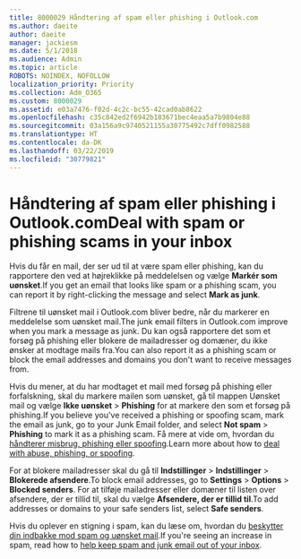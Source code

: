 ```yaml
---
title: 8000029 Håndtering af spam eller phishing i Outlook.com
ms.author: daeite
author: daeite
manager: jackiesm
ms.date: 5/1/2018
ms.audience: Admin
ms.topic: article
ROBOTS: NOINDEX, NOFOLLOW
localization_priority: Priority
ms.collection: Adm_O365
ms.custom: 8000029
ms.assetid: e03a7476-f02d-4c2c-bc55-42cad0ab8622
ms.openlocfilehash: c35c842ed2f6942b183671bec4eaa5a7b9804e88
ms.sourcegitcommit: 03a156a9c9740521155a30775492c7dff0982588
ms.translationtype: HT
ms.contentlocale: da-DK
ms.lasthandoff: 03/22/2019
ms.locfileid: "30779821"
---
```

# <a name="deal-with-spam-or-phishing-scams-in-your-inbox"></a><span data-ttu-id="37400-102">Håndtering af spam eller phishing i Outlook.com</span><span class="sxs-lookup"><span data-stu-id="37400-102">Deal with spam or phishing scams in your inbox</span></span>

<span data-ttu-id="37400-103">Hvis du får en mail, der ser ud til at være spam eller phishing, kan du rapportere den ved at højreklikke på meddelelsen og vælge **Markér som uønsket**.</span><span class="sxs-lookup"><span data-stu-id="37400-103">If you get an email that looks like spam or a phishing scam, you can report it by right-clicking the message and select **Mark as junk**.</span></span> 
  
<span data-ttu-id="37400-104">Filtrene til uønsket mail i Outlook.com bliver bedre, når du markerer en meddelelse som uønsket mail.</span><span class="sxs-lookup"><span data-stu-id="37400-104">The junk email filters in Outlook.com improve when you mark a message as junk.</span></span> <span data-ttu-id="37400-105">Du kan også rapportere det som et forsøg på phishing eller blokere de mailadresser og domæner, du ikke ønsker at modtage mails fra.</span><span class="sxs-lookup"><span data-stu-id="37400-105">You can also report it as a phishing scam or block the email addresses and domains you don't want to receive messages from.</span></span>
  
<span data-ttu-id="37400-106">Hvis du mener, at du har modtaget et mail med forsøg på phishing eller forfalskning, skal du markere mailen som uønsket, gå til mappen Uønsket mail og vælge **Ikke uønsket** \> **Phishing** for at markere den som et forsøg på phishing.</span><span class="sxs-lookup"><span data-stu-id="37400-106">If you believe you've received a phishing or spoofing scam, mark the email as junk, go to your Junk Email folder, and select **Not spam** \> **Phishing** to mark it as a phishing scam.</span></span> <span data-ttu-id="37400-107">Få mere at vide om, hvordan du [håndterer misbrug, phishing eller spoofing](https://go.microsoft.com/fwlink/p/?linkid=873139).</span><span class="sxs-lookup"><span data-stu-id="37400-107">Learn more about how to [deal with abuse, phishing, or spoofing](https://go.microsoft.com/fwlink/p/?linkid=873139).</span></span>
  
<span data-ttu-id="37400-108">For at blokere mailadresser skal du gå til **Indstillinger** \> **Indstillinger** \> **Blokerede afsendere**.</span><span class="sxs-lookup"><span data-stu-id="37400-108">To block email addresses, go to **Settings** \> **Options** \> **Blocked senders**.</span></span> <span data-ttu-id="37400-109">For at tilføje mailadresser eller domæner til listen over afsendere, der er tillid til, skal du vælge **Afsendere, der er tillid til**.</span><span class="sxs-lookup"><span data-stu-id="37400-109">To add addresses or domains to your safe senders list, select **Safe senders**.</span></span> 
  
<span data-ttu-id="37400-110">Hvis du oplever en stigning i spam, kan du læse om, hvordan du [beskytter din indbakke mod spam og uønsket mail](https://go.microsoft.com/fwlink/p/?linkid=873140).</span><span class="sxs-lookup"><span data-stu-id="37400-110">If you're seeing an increase in spam, read how to [help keep spam and junk email out of your inbox](https://go.microsoft.com/fwlink/p/?linkid=873140).</span></span>
  

